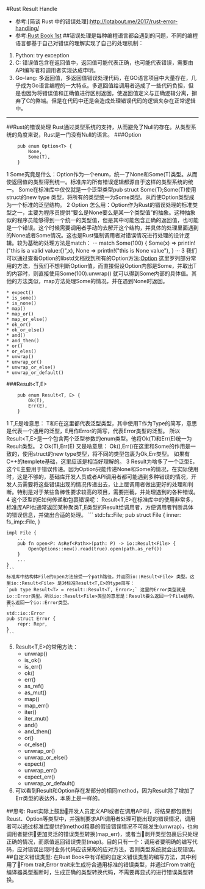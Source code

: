 #Rust Result Handle
- 参考:[简谈 Rust 中的错误处理]:http://lotabout.me/2017/rust-error-handling/
 - 参考:[Rust Book 1st](https://doc.rust-lang.org/book/error-handling.html#composing-custom-error-types)
##错误处理是每种编程语言都会遇到的问题，不同的编程语言都基于自己对错误的理解实现了自己的处理机制：
1.   Python:   try exception
2.   C:        错误值包含在返回值中，返回值可能代表正确，也可能代表错误，需要由API编写者和调用者实现达成申明。    
3.   Go-lang:  多返回值，多返回值错误处理代码，在GO语言项目中大量存在，几乎成为Go语言编程的一大特点。多返回值给调用者造成了一些代码负担，但是也因为将错误值和正确值进行区别返回，使返回值定义与正确逻辑分离，摒弃了C的弊端。但是在代码中还是会造成处理错误代码的逻辑夹杂在正常逻辑中。
---
##Rust的错误处理
Rust通过类型系统的支持，从而避免了Null的存在。从类型系统的角度来说，Rust是一门没有Null的语言。
###Option<T>
```
    pub enum Option<T> {
        None,
        Some(T),
    }
```
1 Some究竟是什么：Option作为一个enum，统一了None和Some(T)类型。从而使返回值的类型得到统一。标准库的所有错误逻辑都源自于这样的类型系统的统一。
    Some在标准库中仅仅就是一个泛型类型pub struct<T> Some(T);Some(T)使用struct的new type 类型，将所有的类型统一为Some<T>类型。从而使Option类型成为一个标准的泛型结构。
2 Option<T> 怎么用：Option作为Rust的错误处理的标准类型之一，主要为程序员提供“要么是None要么是某一个类型值”的抽象。这种抽象似的程序员能够得到一个统一的类型值，但是其中可能包含正确的返回值，也可能是一个错误。这个时候需要调用者手动的去解开这个结构，并具体的处理里面遇到的None或者Some<T>情况。这也是Rust强制调用者对错误情况进行处理的设计逻辑。较为基础的处理方法是match：
    ···
    match Some(100) {
        Some(x) => println!("this is a valid value:{}",x),
        None => println!("this is None value"),
    }
    ···
3 我们可以通过查看Option的libstd文档找到所有的Option方法:[Option](https://doc.rust-lang.org/std/option/enum.Option.html)
    这里罗列部分常用的方法，当我们不想判断Option值，而直接假设Option内部是Some<T>，并取出T的内容时，则直接使用Some(100).unwrap()
    就可以得到Some内部的具体值。其他的方法类似，map方法处理Some的情况，并在遇到None时返回。

    * expect()
    * is_some()
    * is_none()
    * map()
    * map_or()
    * map_or_else()
    * ok_or()
    * ok_or_else()
    * and()
    * and_then()
    * or()
    * or_eles()
    * unwrap()
    * unwrap_or()
    * unwrap_or_else()
    * unwrap_or_default()

###Result<T,E>[](https://doc.rust-lang.org/std/result/enum.Result.html)
```
    pub enum Result<T, E> {
        Ok(T),
        Err(E),
    }
```
1   T,E是啥意思：
    T和E在这里都代表泛型类型，其中使用T作为Type的简写，意思是代表一个通用的泛型，E用作Error的简写，代表Error类型的泛型。
    所以Result<T,E>是一个包含两个泛型参数的enum类型。他将Ok(T)和Err(E)统一为Result类型。
2   Ok(T),Err(E) 又是啥意思：
    Ok(),Err()在这里和Some的作用是一致的，使用struct的new type类型，将不同的类型包裹为Ok,Err类型。
    如果有C++的templete基础，这里应该是相当好理解的。
3   Result为啥多了一个泛型E，
    这个E主要用于错误传递。因为Option只能传递None和Some<T>的情况，在实际使用时，这是不够的，基础库开发人员或者API调用者都可能遇到多种错误的情况，开发人员需要将这些错误出现的情况传递出去，让上层调用者做出更好的处理和判断。特别是对于某些鲁棒性要求较高的项目，需要拦截，并处理遇到的各种错误。
4   这个泛型的E如何传递和包裹错误呢：
    Result<T,E>在标准库中的使用非常多，标准库API也通常返回某种聚类T,E类型的Result给调用者，方便调用者判断具体的错误信息，并做出合适的处理。
    ```
    std::fs::File;
    pub struct File {
        inner: fs_imp::File,
    }

    impl File {
        ...
        pub fn open<P: AsRef<Path>>(path: P) -> io::Result<File> {
            OpenOptions::new().read(true).open(path.as_ref())
        }
        ...
    }
    ```
    标准库中结构体File的open方法接受一个path路径，并返回io::Result<File> 类型。这里io::Result<File> 是对标准Result<T,E>的type简写：
    `pub type Result<T> = result::Result<T, Error>;` 这里的Error类型就是io::Error类型。所以io::Result<File>类型的意思是：Result要么返回一个File结构，要么返回一个io::Error类型。
    ```
    std::io::Error
    pub struct Error {
        repr: Repr,
    }
    ```
5. Result<T,E>的常用方法：
    * unwrap()
    * is_ok()
    * is_err()
    * ok()
    * err()
    * as_ref()
    * as_mut()
    * map()
    * map_err()
    * iter()
    * iter_mut()
    * and()
    * and_then()
    * or()
    * or_else()
    * unwrap_or()
    * unwrap_or_else()
    * expect()
    * unwrap_err()
    * expect_err()
    * unwrap_or_default()
6. 可以看到Result和Option存在发部分的相同method，因为Result除了增加了Err类型的表达外，本质上是一样的。

##思考:
    Rust实际上鼓励开发人员定义API或者在调用API时，将结果都包裹到Reust、Option等类型中，并强制要求API调用者处理可能出现的错误情况，调用者可以通过标准库提供的method粗暴的假设错误情况不可能发生(unwrap)，也向调用者提供更加灵活的错误类型转换(map_err)，或者当剥开类型包裹后只处理正确的情况，而原值返回错误类型(map)。目的只有一个：调用者要明确的编写代码，应对错误出现时业务代码应该采取的应对方法，否则类型系统就会出现错误。
##自定义错误类型:
    在Rust Book[](https://doc.rust-lang.org/book/error-handling.html#composing-custom-error-types)中有详细的自定义错误类型的编写方法，其中利用了From trait,Error trait来生成符合通用标准的错误类型，并通过From trait在编译器类型推断时，生成正确的类型转换代码，不需要再显式的进行错误类型转换。